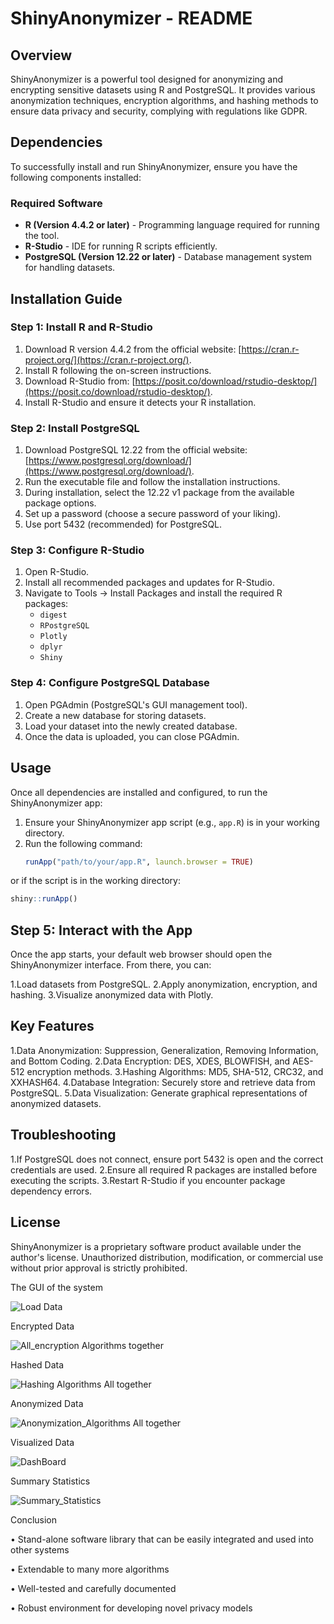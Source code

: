 # ShinyAnonymizer - README

## Overview
ShinyAnonymizer is a powerful tool designed for anonymizing and encrypting sensitive datasets using R and PostgreSQL. It provides various anonymization techniques, encryption algorithms, and hashing methods to ensure data privacy and security, complying with regulations like GDPR.

## Dependencies
To successfully install and run ShinyAnonymizer, ensure you have the following components installed:

### Required Software
- **R (Version 4.4.2 or later)** - Programming language required for running the tool.
- **R-Studio** - IDE for running R scripts efficiently.
- **PostgreSQL (Version 12.22 or later)** - Database management system for handling datasets.

## Installation Guide

### Step 1: Install R and R-Studio
1. Download R version 4.4.2 from the official website: [https://cran.r-project.org/](https://cran.r-project.org/).
2. Install R following the on-screen instructions.
3. Download R-Studio from: [https://posit.co/download/rstudio-desktop/](https://posit.co/download/rstudio-desktop/).
4. Install R-Studio and ensure it detects your R installation.

### Step 2: Install PostgreSQL
1. Download PostgreSQL 12.22 from the official website: [https://www.postgresql.org/download/](https://www.postgresql.org/download/).
2. Run the executable file and follow the installation instructions.
3. During installation, select the 12.22 v1 package from the available package options.
4. Set up a password (choose a secure password of your liking).
5. Use port 5432 (recommended) for PostgreSQL.

### Step 3: Configure R-Studio
1. Open R-Studio.
2. Install all recommended packages and updates for R-Studio.
3. Navigate to Tools → Install Packages and install the required R packages:
   - `digest`
   - `RPostgreSQL`
   - `Plotly`
   - `dplyr`
   - `Shiny`

### Step 4: Configure PostgreSQL Database
1. Open PGAdmin (PostgreSQL's GUI management tool).
2. Create a new database for storing datasets.
3. Load your dataset into the newly created database.
4. Once the data is uploaded, you can close PGAdmin.

## Usage
Once all dependencies are installed and configured, to run the ShinyAnonymizer app:
1. Ensure your ShinyAnonymizer app script (e.g., `app.R`) is in your working directory.
2. Run the following command:
   ```R
   runApp("path/to/your/app.R", launch.browser = TRUE)

or if the script is in the working directory:
```R
shiny::runApp()
```
## Step 5: Interact with the App

Once the app starts, your default web browser should open the ShinyAnonymizer interface. From there, you can:

1.Load datasets from PostgreSQL.
2.Apply anonymization, encryption, and hashing.
3.Visualize anonymized data with Plotly.


## Key Features
1.Data Anonymization: Suppression, Generalization, Removing Information, and Bottom Coding.
2.Data Encryption: DES, XDES, BLOWFISH, and AES-512 encryption methods.
3.Hashing Algorithms: MD5, SHA-512, CRC32, and XXHASH64.
4.Database Integration: Securely store and retrieve data from PostgreSQL.
5.Data Visualization: Generate graphical representations of anonymized datasets.

## Troubleshooting
1.If PostgreSQL does not connect, ensure port 5432 is open and the correct credentials are used.
2.Ensure all required R packages are installed before executing the scripts.
3.Restart R-Studio if you encounter package dependency errors.

## License

ShinyAnonymizer is a proprietary software product available under the author's license. Unauthorized distribution, modification, or commercial use without prior approval is strictly prohibited.


The GUI of the system


![Load Data](https://user-images.githubusercontent.com/47419196/65087774-9e571980-d9bf-11e9-9473-ba93d5991cd4.jpg)

Encrypted Data

![All_encryption Algorithms together](https://user-images.githubusercontent.com/47419196/65088223-30135680-d9c1-11e9-938e-d09f9a64fb27.jpg)

Hashed Data

![Hashing Algorithms All together](https://user-images.githubusercontent.com/47419196/65088372-c9426d00-d9c1-11e9-8081-41823373503a.jpg)

Anonymized Data

![Anonymization_Algorithms All together](https://user-images.githubusercontent.com/47419196/65088516-68fffb00-d9c2-11e9-8a33-97eae0436af6.jpg)

Visualized Data

![DashBoard](https://user-images.githubusercontent.com/47419196/65088707-fba09a00-d9c2-11e9-9287-821b8ae5291a.jpg)

Summary Statistics

![Summary_Statistics](https://user-images.githubusercontent.com/47419196/65088788-53d79c00-d9c3-11e9-911f-87d530bd6923.jpg)

Conclusion

•	Stand-alone software library that can be easily integrated and used into other systems

•	Extendable to many more algorithms 

•	Well-tested and carefully documented  

•	Robust environment for developing novel privacy models








